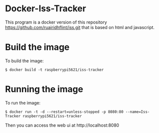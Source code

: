 # Docker-Iss-Tracker

This program is a docker version
of this repository https://github.com/ruairidhflint/iss.git
that is based on html and javascript.

# Build the image

To build the image:
```
$ docker build -t raspberrypi5621/iss-tracker 
```

# Running the image

To run the image:
```
$ docker run -t -d --restart=unless-stopped -p 8080:80 --name=Iss-Tracker raspberrypi5621/iss-tracker
```

Then you can access the web ui at http://localhost:8080
